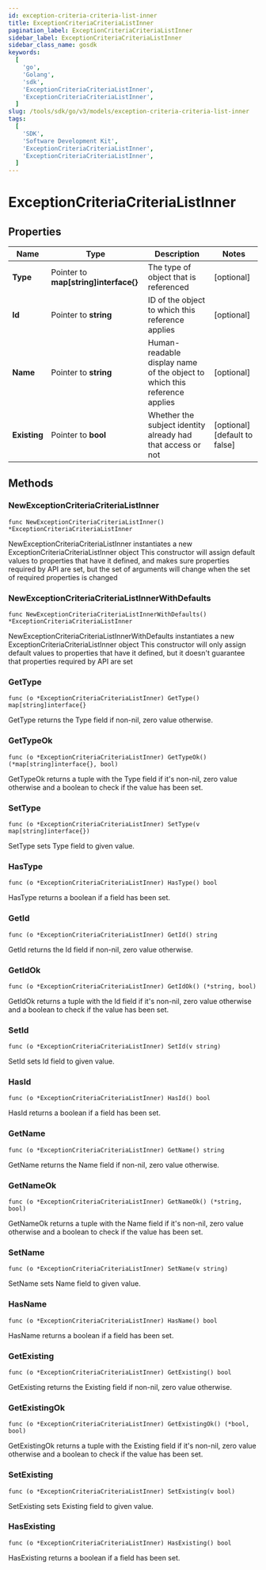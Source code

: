 ```yaml
---
id: exception-criteria-criteria-list-inner
title: ExceptionCriteriaCriteriaListInner
pagination_label: ExceptionCriteriaCriteriaListInner
sidebar_label: ExceptionCriteriaCriteriaListInner
sidebar_class_name: gosdk
keywords:
  [
    'go',
    'Golang',
    'sdk',
    'ExceptionCriteriaCriteriaListInner',
    'ExceptionCriteriaCriteriaListInner',
  ]
slug: /tools/sdk/go/v3/models/exception-criteria-criteria-list-inner
tags:
  [
    'SDK',
    'Software Development Kit',
    'ExceptionCriteriaCriteriaListInner',
    'ExceptionCriteriaCriteriaListInner',
  ]
---
```


# ExceptionCriteriaCriteriaListInner

## Properties

| Name | Type | Description | Notes |
| --- | --- | --- | --- |
| **Type** | Pointer to **map[string]interface{}** | The type of object that is referenced | [optional] |
| **Id** | Pointer to **string** | ID of the object to which this reference applies | [optional] |
| **Name** | Pointer to **string** | Human-readable display name of the object to which this reference applies | [optional] |
| **Existing** | Pointer to **bool** | Whether the subject identity already had that access or not | [optional] [default to false] |

## Methods

### NewExceptionCriteriaCriteriaListInner

`func NewExceptionCriteriaCriteriaListInner() *ExceptionCriteriaCriteriaListInner`

NewExceptionCriteriaCriteriaListInner instantiates a new ExceptionCriteriaCriteriaListInner object This constructor will assign default values to properties that have it defined, and makes sure properties required by API are set, but the set of arguments will change when the set of required properties is changed

### NewExceptionCriteriaCriteriaListInnerWithDefaults

`func NewExceptionCriteriaCriteriaListInnerWithDefaults() *ExceptionCriteriaCriteriaListInner`

NewExceptionCriteriaCriteriaListInnerWithDefaults instantiates a new ExceptionCriteriaCriteriaListInner object This constructor will only assign default values to properties that have it defined, but it doesn't guarantee that properties required by API are set

### GetType

`func (o *ExceptionCriteriaCriteriaListInner) GetType() map[string]interface{}`

GetType returns the Type field if non-nil, zero value otherwise.

### GetTypeOk

`func (o *ExceptionCriteriaCriteriaListInner) GetTypeOk() (*map[string]interface{}, bool)`

GetTypeOk returns a tuple with the Type field if it's non-nil, zero value otherwise and a boolean to check if the value has been set.

### SetType

`func (o *ExceptionCriteriaCriteriaListInner) SetType(v map[string]interface{})`

SetType sets Type field to given value.

### HasType

`func (o *ExceptionCriteriaCriteriaListInner) HasType() bool`

HasType returns a boolean if a field has been set.

### GetId

`func (o *ExceptionCriteriaCriteriaListInner) GetId() string`

GetId returns the Id field if non-nil, zero value otherwise.

### GetIdOk

`func (o *ExceptionCriteriaCriteriaListInner) GetIdOk() (*string, bool)`

GetIdOk returns a tuple with the Id field if it's non-nil, zero value otherwise and a boolean to check if the value has been set.

### SetId

`func (o *ExceptionCriteriaCriteriaListInner) SetId(v string)`

SetId sets Id field to given value.

### HasId

`func (o *ExceptionCriteriaCriteriaListInner) HasId() bool`

HasId returns a boolean if a field has been set.

### GetName

`func (o *ExceptionCriteriaCriteriaListInner) GetName() string`

GetName returns the Name field if non-nil, zero value otherwise.

### GetNameOk

`func (o *ExceptionCriteriaCriteriaListInner) GetNameOk() (*string, bool)`

GetNameOk returns a tuple with the Name field if it's non-nil, zero value otherwise and a boolean to check if the value has been set.

### SetName

`func (o *ExceptionCriteriaCriteriaListInner) SetName(v string)`

SetName sets Name field to given value.

### HasName

`func (o *ExceptionCriteriaCriteriaListInner) HasName() bool`

HasName returns a boolean if a field has been set.

### GetExisting

`func (o *ExceptionCriteriaCriteriaListInner) GetExisting() bool`

GetExisting returns the Existing field if non-nil, zero value otherwise.

### GetExistingOk

`func (o *ExceptionCriteriaCriteriaListInner) GetExistingOk() (*bool, bool)`

GetExistingOk returns a tuple with the Existing field if it's non-nil, zero value otherwise and a boolean to check if the value has been set.

### SetExisting

`func (o *ExceptionCriteriaCriteriaListInner) SetExisting(v bool)`

SetExisting sets Existing field to given value.

### HasExisting

`func (o *ExceptionCriteriaCriteriaListInner) HasExisting() bool`

HasExisting returns a boolean if a field has been set.
